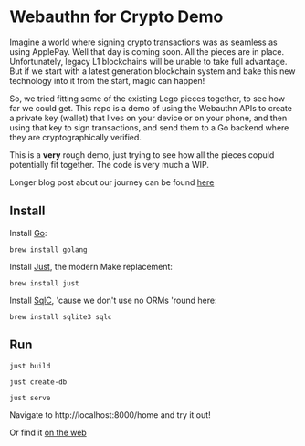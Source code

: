 # Webauthn for Crypto Demo

Imagine a world where signing crypto transactions was as seamless as using ApplePay. Well that day is coming soon. All the pieces are in place. Unfortunately, legacy L1 blockchains will be unable to take full advantage. But if we start with a latest generation blockchain system and bake this new technology into it from the start, magic can happen!

So, we tried fitting some of the existing Lego pieces together, to see how far we could get. This repo is a demo of using the Webauthn APIs to create a private key (wallet) that lives on your device or on your phone, and then using that key to sign transactions, and send them to a Go backend where they are cryptographically verified.

This is a **very** rough demo, just trying to see how all the pieces copuld potentially fit together. The code is very much a WIP.

Longer blog post about our journey can be found [here]()

## Install

Install [Go](https://go.dev/learn/):

`brew install golang`

Install [Just](https://github.com/casey/just), the modern Make replacement:

`brew install just`

Install [SqlC](https://sqlc.dev/), 'cause we don't use no ORMs 'round here:

`brew install sqlite3 sqlc`

## Run

`just build`

`just create-db`

`just serve`

Navigate to http://localhost:8000/home and try it out!

Or find it [on the web](https://gogo-webauthn.fly.dev/home)
